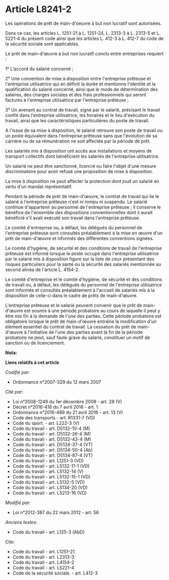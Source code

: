# Article L8241-2

Les opérations de prêt de main-d'oeuvre à but non lucratif sont autorisées. 

Dans ce cas, les articles L. 1251-21 à L. 1251-24, L. 2313-3 à L. 2313-5 et L. 5221-4 du présent code ainsi que les articles
L. 412-3 à L. 412-7 du code de la sécurité sociale sont applicables. 

Le prêt de main-d'œuvre à but non lucratif conclu entre entreprises requiert : 

1° L'accord du salarié concerné ; 

2° Une convention de mise à disposition entre l'entreprise prêteuse et l'entreprise utilisatrice qui en définit la durée et
mentionne l'identité et la qualification du salarié concerné, ainsi que le mode de détermination des salaires, des charges
sociales et des frais professionnels qui seront facturés à l'entreprise utilisatrice par l'entreprise prêteuse ; 

3° Un avenant au contrat de travail, signé par le salarié, précisant le travail confié dans l'entreprise utilisatrice, les
horaires et le lieu d'exécution du travail, ainsi que les caractéristiques particulières du poste de travail. 

A l'issue de sa mise à disposition, le salarié retrouve son poste de travail ou un poste équivalent dans l'entreprise
prêteuse sans que l'évolution de sa carrière ou de sa rémunération ne soit affectée par la période de prêt. 

Les salariés mis à disposition ont accès aux installations et moyens de transport collectifs dont bénéficient les salariés de
l'entreprise utilisatrice. 

Un salarié ne peut être sanctionné, licencié ou faire l'objet d'une mesure discriminatoire pour avoir refusé une proposition
de mise à disposition. 

La mise à disposition ne peut affecter la protection dont jouit un salarié en vertu d'un mandat représentatif. 

Pendant la période de prêt de main-d'œuvre, le contrat de travail qui lie le salarié à l'entreprise prêteuse n'est ni rompu
ni suspendu. Le salarié continue d'appartenir au personnel de l'entreprise prêteuse ; il conserve le bénéfice de l'ensemble
des dispositions conventionnelles dont il aurait bénéficié s'il avait exécuté son travail dans l'entreprise prêteuse. 

Le comité d'entreprise ou, à défaut, les délégués du personnel de l'entreprise prêteuse sont consultés préalablement à la
mise en œuvre d'un prêt de main-d'œuvre et informés des différentes conventions signées. 

Le comité d'hygiène, de sécurité et des conditions de travail de l'entreprise prêteuse est informé lorsque le poste occupé
dans l'entreprise utilisatrice par le salarié mis à disposition figure sur la liste de ceux présentant des risques
particuliers pour la santé ou la sécurité des salariés mentionnée au second alinéa de l'article L. 4154-2. 

Le comité d'entreprise et le comité d'hygiène, de sécurité et des conditions de travail ou, à défaut, les délégués du
personnel de l'entreprise utilisatrice sont informés et consultés préalablement à l'accueil de salariés mis à la disposition
de celle-ci dans le cadre de prêts de main-d'œuvre. 

L'entreprise prêteuse et le salarié peuvent convenir que le prêt de main-d'œuvre est soumis à une période probatoire au cours
de laquelle il peut y être mis fin à la demande de l'une des parties. Cette période probatoire est obligatoire lorsque le
prêt de main-d'œuvre entraîne la modification d'un élément essentiel du contrat de travail. La cessation du prêt de main-
d'œuvre à l'initiative de l'une des parties avant la fin de la période probatoire ne peut, sauf faute grave du salarié,
constituer un motif de sanction ou de licenciement.

**Nota:**



**Liens relatifs à cet article**

_Codifié par_:

  - Ordonnance n°2007-329 du 12 mars 2007

_Cité par_:

  - Loi n°2008-1249 du 1er décembre 2008 - art. 28 (V)
  - Décret n°2016-418 du 7 avril 2016 - art. 1
  - Ordonnance n°2016-489 du 21 avril 2016 - art. 13 (V)
  - Code des transports - art. R1331-7 (VD)
  - Code du sport. - art. L222-3 (V)
  - Code du travail - art. D5132-10-4 (M)
  - Code du travail - art. D5132-26-4 (M)
  - Code du travail - art. D5132-43-4 (M)
  - Code du travail - art. D5134-37-4 (VT)
  - Code du travail - art. D5134-50-4 (Ab)
  - Code du travail - art. D5134-87-4 (VT)
  - Code du travail - art. L1251-3 (VD)
  - Code du travail - art. L5132-11-1 (VD)
  - Code du travail - art. L5132-14 (V)
  - Code du travail - art. L5132-15-1 (VD)
  - Code du travail - art. L5132-5 (VD)
  - Code du travail - art. L5134-20 (VD)
  - Code du travail - art. L5213-16 (VD)

_Modifié par_:

  - Loi n°2012-387 du 22 mars 2012 - art. 56

_Anciens textes_:

  - Code du travail - art. L125-3 (AbD)

_Cite_:

  - Code du travail - art. L1251-21
  - Code du travail - art. L2313-3
  - Code du travail - art. L4154-2
  - Code du travail - art. L5221-4
  - Code de la sécurité sociale. - art. L412-3
